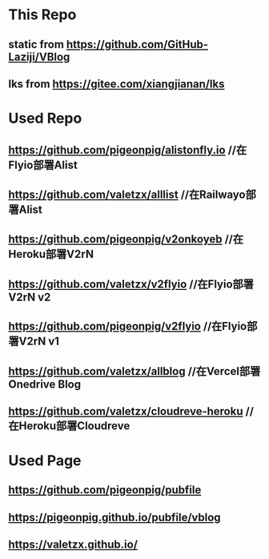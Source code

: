 # This Repo
## static from https://github.com/GitHub-Laziji/VBlog
## lks from https://gitee.com/xiangjianan/lks
# Used Repo
## https://github.com/pigeonpig/alistonfly.io //在Flyio部署Alist
## https://github.com/valetzx/alllist //在Railwayo部署Alist
## https://github.com/pigeonpig/v2onkoyeb //在Heroku部署V2rN
## https://github.com/valetzx/v2flyio //在Flyio部署V2rN v2
## https://github.com/pigeonpig/v2flyio //在Flyio部署V2rN v1
## https://github.com/valetzx/allblog //在Vercel部署Onedrive Blog
## https://github.com/valetzx/cloudreve-heroku //在Heroku部署Cloudreve

# Used Page
## https://github.com/pigeonpig/pubfile 
## https://pigeonpig.github.io/pubfile/vblog
## https://valetzx.github.io/

